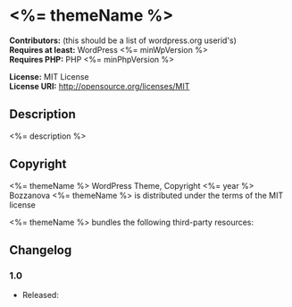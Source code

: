 # <%= themeName %>

**Contributors:** (this should be a list of wordpress.org userid's)  
**Requires at least:** WordPress <%= minWpVersion %>  
**Requires PHP:** PHP <%= minPhpVersion %>

**License:** MIT License  
**License URI:** http://opensource.org/licenses/MIT  

## Description

<%= description %>

## Copyright

<%= themeName %> WordPress Theme, Copyright <%= year %> Bozzanova
<%= themeName %> is distributed under the terms of the MIT license

<%= themeName %> bundles the following third-party resources:

## Changelog

### 1.0
* Released: